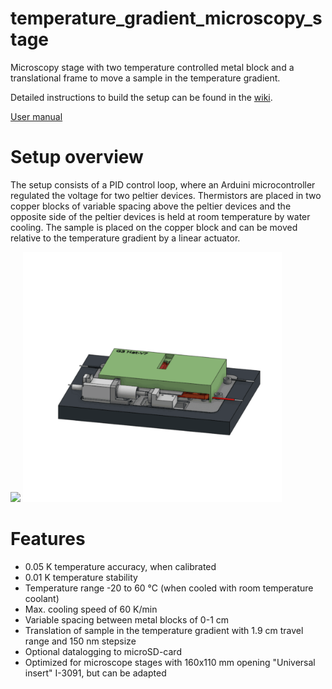 # temperature_gradient_microscopy_stage
Microscopy stage with two temperature controlled metal block and a translational frame to move a sample in the temperature gradient.

Detailed instructions to build the setup can be found in the [wiki](https://github.com/gerberli/temperature_gradient_microscopy_stage/wiki/Building-your-own-Setup).

[User manual](https://github.com/gerberli/temperature_gradient_microscopy_stage/wiki/Operation-manual)




# Setup overview
The setup consists of a PID control loop, where an Arduini microcontroller regulated the voltage for two peltier devices. Thermistors are placed in two copper blocks of variable spacing above the peltier devices and the opposite side of the peltier devices is held at room temperature by water cooling. The sample is placed on the copper block and can be moved relative to the temperature gradient by a linear actuator.

<img src="images/picture_controller.png" height =400px > <img src="images/Exploded_view_animation.gif" height =400px >


# Features

* 0.05 K temperature accuracy, when calibrated
* 0.01 K temperature stability
* Temperature range -20 to 60 °C (when cooled with room temperature coolant)
* Max. cooling speed of 60 K/min 
* Variable spacing between metal blocks of 0-1 cm
* Translation of sample in the temperature gradient with 1.9 cm travel range and 150 nm stepsize
* Optional datalogging to microSD-card
* Optimized for microscope stages with 160x110 mm opening "Universal insert" I-3091, but can be adapted

